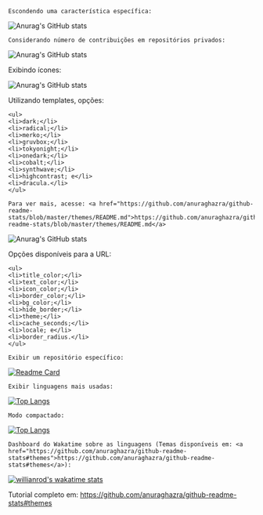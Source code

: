 <p>

	Escondendo uma característica específica:

</p>

![Anurag's GitHub stats](https://github-readme-stats.vercel.app/api?username=guilhermeDTNA&hide=contribs,prs)


<p>

	Considerando número de contribuições em repositórios privados:

</p>

![Anurag's GitHub stats](https://github-readme-stats.vercel.app/api?username=guilhermeDTNA&count_private=true)

<p>
	Exibindo ícones:
</p>	

![Anurag's GitHub stats](https://github-readme-stats.vercel.app/api?username=anuraghazra&show_icons=true)


<p>
	Utilizando templates, opções:

	<ul>
	<li>dark;</li>
	<li>radical;</li>
	<li>merko;</li>
	<li>gruvbox;</li>
	<li>tokyonight;</li>
	<li>onedark;</li>
	<li>cobalt;</li>
	<li>synthwave;</li>
	<li>highcontrast; e</li>
	<li>dracula.</li>
	</ul>

	Para ver mais, acesse: <a href="https://github.com/anuraghazra/github-readme-stats/blob/master/themes/README.md">https://github.com/anuraghazra/github-readme-stats/blob/master/themes/README.md</a>
</p>

![Anurag's GitHub stats](https://github-readme-stats.vercel.app/api?username=guilhermeDTNA&show_icons=true&theme=radical)

<p>
	Opções disponíveis para a URL:

	<ul>
	<li>title_color;</li>
	<li>text_color;</li>
	<li>icon_color;</li>
	<li>border_color;</li>
	<li>bg_color;</li>
	<li>hide_border;</li>
	<li>theme;</li>
	<li>cache_seconds;</li>
	<li>locale; e</li>
	<li>border_radius.</li>
	</ul>
</p>

<p>

	Exibir um repositório específico:

</p>

[![Readme Card](https://github-readme-stats.vercel.app/api/pin/?username=guilhermeDTNA&repo=SistemaSASI)](https://github.com/guilhermeDTNA/SistemaSASI)


<p>

	Exibir linguagens mais usadas:

</p>

[![Top Langs](https://github-readme-stats.vercel.app/api/top-langs/?username=guilhermeDTNA)](https://github.com/anuraghazra/github-readme-stats)

<p>

	Modo compactado:

</p>

[![Top Langs](https://github-readme-stats.vercel.app/api/top-langs/?username=guilhermeDTNA&layout=compact)](https://github.com/anuraghazra/github-readme-stats)

<p>

	Dashboard do Wakatime sobre as linguagens (Temas disponíveis em: <a href="https://github.com/anuraghazra/github-readme-stats#themes">https://github.com/anuraghazra/github-readme-stats#themes</a>):

</p>

[![willianrod's wakatime stats](https://github-readme-stats.vercel.app/api/wakatime?username=willianrod)](https://github.com/anuraghazra/github-readme-stats)

<footer>
	Tutorial completo em: <a href="https://github.com/anuraghazra/github-readme-stats#themes">https://github.com/anuraghazra/github-readme-stats#themes</a>
</footer>